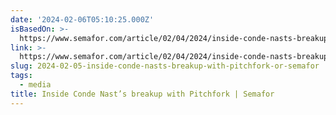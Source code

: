 ```yaml
---
date: '2024-02-06T05:10:25.000Z'
isBasedOn: >-
  https://www.semafor.com/article/02/04/2024/inside-conde-nasts-breakup-with-pitchfork
link: >-
  https://www.semafor.com/article/02/04/2024/inside-conde-nasts-breakup-with-pitchfork
slug: 2024-02-05-inside-conde-nasts-breakup-with-pitchfork-or-semafor
tags:
  - media
title: Inside Conde Nast’s breakup with Pitchfork | Semafor
---
```

 
